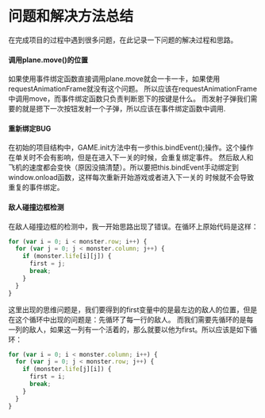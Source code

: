 # 问题和解决方法总结
在完成项目的过程中遇到很多问题，在此记录一下问题的解决过程和思路。

#### 调用plane.move()的位置
如果使用事件绑定函数直接调用plane.move就会一卡一卡，如果使用requestAnimationFrame就没有这个问题。
所以应该在requestAnimationFrame中调用move，而事件绑定函数只负责判断恩下的按键是什么。
而发射子弹我们需要的就是摁下一次按钮发射一个子弹，所以应该在事件绑定函数中调用.
   
#### 重新绑定BUG
在初始的项目结构中，GAME.init方法中有一步this.bindEvent();操作。这个操作在单关时不会有影响，但是在进入下一关的时候，会重复绑定事件。
然后敌人和飞机的速度都会变快（原因没搞清楚）。所以要把this.bindEvent手动绑定到window.onload函数，这样每次重新开始游戏或者进入下一关的
时候就不会导致重复的事件绑定。

#### 敌人碰撞边框检测
在敌人碰撞边框的检测中，我一开始思路出现了错误。在循环上原始代码是这样：
  ```javascript
  for (var i = 0; i < monster.row; i++) {
    for (var j = 0; j < monster.column; j++) {
      if (monster.life[i][j]) {
        first = j;
        break;
      }
    }
  }  
  ```
这里出现的思维问题是，我们要得到的first变量中的是最左边的敌人的位置，但是在这个循环中出现的问题是：先循环了每一行的敌人。
而我们需要先循环的是每一列的敌人，如果这一列有一个活着的，那么就要以他为first。所以应该是如下循环：
  ```javascript
  for (var i = 0; i < monster.column; i++) {
    for (var j = 0; j < monster.row; j++) {
      if (monster.life[j][i]) {
        first = i;
        break;
      }
    }
  }
  ```